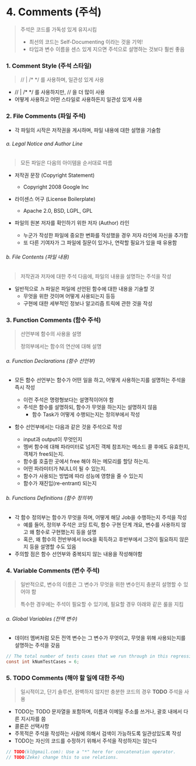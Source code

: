 # 4. Comments (주석)

> 주석은 코드를 가독성 있게 유지시킴
>
> - 최선의 코드는 Self-Documenting 이라는 것을 기억!
> - 타입과 변수 이름을 센스 있게 지으면 주석으로 설명하는 것보다 훨씬 좋음



### 1. Comment Style (주석 스타일)

> //  |  /* */ 를 사용하며, 일관성 있게 사용

- //  |  /* */ 를 사용하지만, // 을 더 많이 사용
- 어떻게 사용하고 어떤 스타일로 사용하든지 일관성 있게 사용



### 2. File Comments (파일 주석)

- 각 파일의 시작은 저작권을 게시하며, 파일 내용에 대한 설명을 기술함

###### a. Legal Notice and Author Line

> 모든 파일은 다음의 아이템을 순서대로 따름

- 저작권 문장 (Copyright Statement)
  - Copyright 2008 Google Inc

- 라이센스 어구 (License Boilerplate)
  - Apache 2.0, BSD, LGPL, GPL
- 파일의 원본 저자를 확인하기 위한 저자 (Author) 라인
  - 누군가 작성한 파일에 중요한 변화를 작성했을 경우 저자 라인에 자신을 추가함
  - 또 다른 기여자가 그 파일에 질문이 있거나, 연락할 필요가 있을 때 유용함

###### b. File Contents (파일 내용)

> 저작권과 저자에 대한 주석 다음에, 파일의 내용을 설명하는 주석을 작성

- 일반적으로 .h 파일은 파일에 선언된 함수에 대한 내용을 기술할 것
  - 무엇을 위한 것이며 어떻게 사용되는지 등등
  - 구현에 대한 세부적인 정보나 알고리즘 트릭에 관한 것을 작성



### 3. Function Comments (함수 주석)

> 선언부에 함수의 사용을 설명
>
> 정의부에서는 함수의 연산에 대해 설명

###### a. Function Declarations (함수 선언부)

- 모든 함수 선언부는 함수가 어떤 일을 하고, 어떻게 사용하는지를 설명하는 주석을 즉시 작성
  - 이런 주석은 명령형보다는 설명적이어야 함
  - 주석은 함수를 설명하되, 함수가 무엇을 하는지는 설명하지 않음
    - 함수 Task가 어떻게 수행되는지는 정의부에서 작성

- 함수 선언부에서는 다음과 같은 것을 주석으로 작성
  -  input과 output이 무엇인지
  - 멤버 함수에 대해 파라미터로 넘겨진 객체 참조자는 메소드 콜 후에도 유효한지, 객체가 free되는지.
  - 함수를 호출한 곳에서 free 해야 하는 메모리를 할당 하는지.
  - 어떤 파라미터가 NULL이 될 수 있는지.
  - 함수가 사용되는 방법에 따라 성능에 영향을 줄 수 있는지
  - 함수가 재진입(re-entrant) 되는지

###### b. Functions Definitions (함수 정의부)

- 각 함수 정의부는 함수가 무엇을 하며, 어떻게 해당 Job을 수행하는지 주석을 작성
  - 예를 들어, 정의부 주석은 코딩 트릭, 함수 구현 단계 개요, 변수를 사용하지 않고 왜 함수로 구현했는지 등을 설명
  - 혹은, 왜 함수의 전반부에서 lock을 획득하고 후반부에서 그것이 필요하지 않은지 등을 설명할 수도 있음
- 주의할 점은 함수 선언부와 중복되지 않는 내용을 작성해야함



### 4. Variable Comments (변수 주석)

> 일반적으로, 변수의 이름은 그 변수가 무엇을 위한 변수인지 충분히 설명할 수 있어야 함
>
> 특수한 경우에는 주석이 필요할 수 있기에, 필요할 경우 아래와 같은 룰을 지킴

###### a. Global Variables (전역 변수)

- 데이터 멤버처럼 모든 전역 변수는 그 변수가 무엇이고, 무엇을 위해 사용되는지를 설명하는 주석을 갖음

```c
// The total number of tests cases that we run through in this regression test.
const int kNumTestCases = 6;
```



### 5. TODO Comments (해야 할 일에 대한 주석)

> 일시적이고, 단기 솔루션, 완벽하지 않지만 충분한 코드의 경우 **TODO** 주석을 사용

- TODO는 TODO 문자열을 포함하며, 이름과 이메일 주소를 쓰거나, 괄호 내에서 다른 지시자를 씀
- 콜론은 선택사항
- 주목적은 주석을 작성하는 사람에 의해서 검색이 가능하도록 일관성있도록 작성
- TODO는 자신의 코드를 수정하기 위해서 주석을 작성하지는 않는다

```c
// TODO(kl@gmail.com): Use a "*" here for concatenation operator.
// TODO(Zeke) change this to use relations.
```

